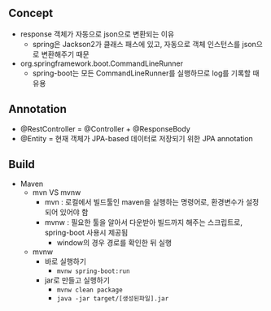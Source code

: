 ## Concept
- response 객체가 자동으로 json으로 변환되는 이유
  - spring은 Jackson2가 클래스 패스에 있고, 자동으로 객체 인스턴스를 json으로 변환해주기 때문
- org.springframework.boot.CommandLineRunner
  - spring-boot는 모든 CommandLineRunner를 실행하므로 log를 기록할 때 유용

## Annotation
- @RestController = @Controller + @ResponseBody
- @Entity = 현재 객체가 JPA-based 데이터로 저장되기 위한 JPA annotation

## Build
- Maven
  - mvn VS mvnw
    - mvn : 로컬에서 빌드툴인 maven을 실행하는 명령어로, 환경변수가 설정되어 있어야 함
    - mvnw : 필요한 툴을 알아서 다운받아 빌드까지 해주는 스크립트로, spring-boot 사용시 제공됨
      - window의 경우 경로를 확인한 뒤 실행
  - mvnw
    - 바로 실행하기
      - `mvnw spring-boot:run`
    - jar로 만들고 실행하기
      - `mvnw clean package`
      - `java -jar target/[생성된파일].jar`
